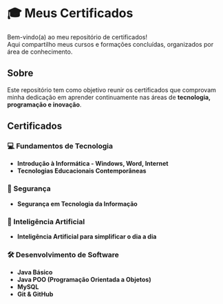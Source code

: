 # 🎓 Meus Certificados  

Bem-vindo(a) ao meu repositório de certificados!  
Aqui compartilho meus cursos e formações concluídas, organizados por área de conhecimento. 



## Sobre  

Este repositório tem como objetivo reunir os certificados que comprovam minha dedicação em aprender continuamente nas áreas de **tecnologia, programação e inovação**.  



## Certificados  

### 💻 Fundamentos de Tecnologia  
- **Introdução à Informática - Windows, Word, Internet**  
- **Tecnologias Educacionais Contemporâneas**  

### 🔐 Segurança  
- **Segurança em Tecnologia da Informação**  

### 🤖 Inteligência Artificial  
- **Inteligência Artificial para simplificar o dia a dia**  

### 🛠️ Desenvolvimento de Software  
- **Java Básico**  
- **Java POO (Programação Orientada a Objetos)**  
- **MySQL**  
- **Git & GitHub**  




 

